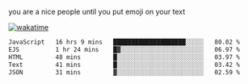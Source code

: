 you are a nice people until you put emoji on your text

[![wakatime](https://wakatime.com/badge/user/87646243-158a-4241-a3cb-668e1fa2dbb8.svg)](https://wakatime.com/@87646243-158a-4241-a3cb-668e1fa2dbb8)
<!--START_SECTION:waka-->

```txt
JavaScript   16 hrs 9 mins   ████████████████████░░░░░   80.02 %
EJS          1 hr 24 mins    █▓░░░░░░░░░░░░░░░░░░░░░░░   06.97 %
HTML         48 mins         █░░░░░░░░░░░░░░░░░░░░░░░░   03.97 %
Text         41 mins         █░░░░░░░░░░░░░░░░░░░░░░░░   03.42 %
JSON         31 mins         ▓░░░░░░░░░░░░░░░░░░░░░░░░   02.59 %
```

<!--END_SECTION:waka-->
